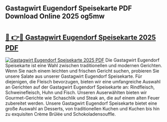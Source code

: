## Gastagwirt Eugendorf Speisekarte PDF Download Online 2025 og5mw

# <h2><a href="http://gcc53k.nevu.top/?p=Gastagwirt+Eugendorf+Speisekarte">🔗 👉🔴 Gastagwirt Eugendorf Speisekarte 2025 PDF</a></h2>

[![Gastagwirt Eugendorf Speisekarte 2025 PDF](https://i.imgur.com/dBaPXMq.png)](http://gcc53k.nevu.top/?p=Gastagwirt+Eugendorf+Speisekarte)
Die Gastagwirt Eugendorf Speisekarte ist eine Wahl zwischen traditionellen und modernen Gerichten. Wenn Sie nach einem leichten und frischen Gericht suchen, probieren Sie unsere Salate aus unserer Gastagwirt Eugendorf Speisekarte. Für diejenigen, die Fleisch bevorzugen, bieten wir eine umfangreiche Auswahl an Gerichten auf der Gastagwirt Eugendorf Speisekarte an: Rindfleisch, Schweinefleisch, Huhn und Fisch. Unseren Auserwählten bieten wir Gourmet-Gerichte wie Schaschlik und Steak an, die auf einem alten Feuer zubereitet werden. Unsere Gastagwirt Eugendorf Speisekarte bietet eine große Auswahl an Desserts, von traditionellen Kuchen und Kuchen bis hin zu exquisiten Crème Brûlée und Schokoladensouffle.
